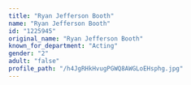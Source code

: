 ```yaml
---
title: "Ryan Jefferson Booth"
name: "Ryan Jefferson Booth"
id: "1225945"
original_name: "Ryan Jefferson Booth"
known_for_department: "Acting"
gender: "2"
adult: "false"
profile_path: "/h4JgRHkHvugPGWQ8AWGLoEHsphg.jpg"
---
```

